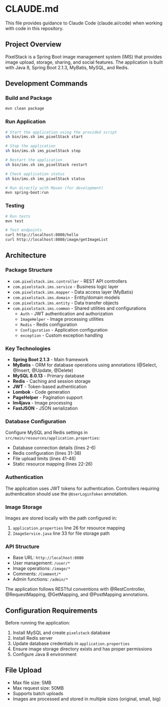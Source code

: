 # CLAUDE.md

This file provides guidance to Claude Code (claude.ai/code) when working with code in this repository.

## Project Overview

PixelStack is a Spring Boot image management system (IMS) that provides image upload, storage, sharing, and social features. The application is built with Java 8, Spring Boot 2.1.3, MyBatis, MySQL, and Redis.

## Development Commands

### Build and Package
```bash
mvn clean package
```

### Run Application
```bash
# Start the application using the provided script
sh bin/ims.sh ims_pixelStack start

# Stop the application
sh bin/ims.sh ims_pixelStack stop

# Restart the application
sh bin/ims.sh ims_pixelStack restart

# Check application status
sh bin/ims.sh ims_pixelStack status

# Run directly with Maven (for development)
mvn spring-boot:run
```

### Testing
```bash
# Run tests
mvn test

# Test endpoints
curl http://localhost:8080/hello
curl http://localhost:8080/image/getImageList
```

## Architecture

### Package Structure
- `com.pixelstack.ims.controller` - REST API controllers
- `com.pixelstack.ims.service` - Business logic layer
- `com.pixelstack.ims.mapper` - Data access layer (MyBatis)
- `com.pixelstack.ims.domain` - Entity/domain models
- `com.pixelstack.ims.entity` - Data transfer objects
- `com.pixelstack.ims.common` - Shared utilities and configurations
  - `Auth` - JWT authentication and authorization
  - `ImageHelper` - Image processing utilities
  - `Redis` - Redis configuration
  - `Configuration` - Application configuration
  - `exception` - Custom exception handling

### Key Technologies
- **Spring Boot 2.1.3** - Main framework
- **MyBatis** - ORM for database operations using annotations (@Select, @Insert, @Update, @Delete)
- **MySQL 8.0.13** - Primary database
- **Redis** - Caching and session storage
- **JWT** - Token-based authentication
- **Lombok** - Code generation
- **PageHelper** - Pagination support
- **Im4java** - Image processing
- **FastJSON** - JSON serialization

### Database Configuration
Configure MySQL and Redis settings in `src/main/resources/application.properties`:
- Database connection details (lines 2-6)
- Redis configuration (lines 31-38)
- File upload limits (lines 41-46)
- Static resource mapping (lines 22-26)

### Authentication
The application uses JWT tokens for authentication. Controllers requiring authentication should use the `@UserLoginToken` annotation.

### Image Storage
Images are stored locally with the path configured in:
1. `application.properties` line 26 for resource mapping
2. `ImageService.java` line 33 for file storage path

### API Structure
- Base URL: `http://localhost:8080`
- User management: `/user/*`
- Image operations: `/image/*`
- Comments: `/Comment/*`
- Admin functions: `/admin/*`

The application follows RESTful conventions with @RestController, @RequestMapping, @GetMapping, and @PostMapping annotations.

## Configuration Requirements

Before running the application:
1. Install MySQL and create `pixelstack` database
2. Install Redis server
3. Update database credentials in `application.properties`
4. Ensure image storage directory exists and has proper permissions
5. Configure Java 8 environment

## File Upload
- Max file size: 5MB
- Max request size: 50MB
- Supports batch uploads
- Images are processed and stored in multiple sizes (original, small, big)